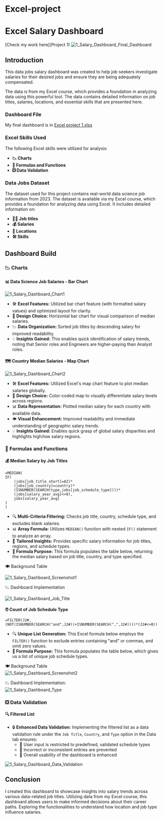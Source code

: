 # Excel-project
# Excel Salary Dashboard 
[Check my work here](Project 1)
![1_Salary_Dashboard_Final_Dashboard](https://github.com/user-attachments/assets/f3e42c47-50b6-4d16-b2b3-83066c5dbed3)  

## Introduction

This data jobs salary dashboard was created to help job seekers investigate salaries for their desired jobs and ensure they are being adequately compensated. 

The data is from my Excel course, which provides a foundation in analyzing data using this powerful tool. The data contains detailed information on job titles, salaries, locations, and essential skills that are presented here.

### Dashboard File
My final dashboard is in  [Excel project 1.xlsx](https://github.com/user-attachments/files/20965643/Excel.project.1.xlsx)



### Excel Skills Used

The following Excel skills were utilized for analysis:

- **📉 Charts**
- **🧮 Formulas and Functions**
- **❎ Data Validation**

### Data Jobs Dataset

The dataset used for this project contains real-world data science job information from 2023. The dataset is available via my Excel course, which provides a foundation for analyzing data using Excel. It includes detailed information on:

- **👨‍💼 Job titles**
- **💰 Salaries**
- **📍 Locations**
- **🛠️ Skills**

## Dashboard Build

### 📉 Charts

#### 📊 Data Science Job Salaries - Bar Chart  
![1_Salary_Dashboard_Chart1](https://github.com/user-attachments/assets/51f53eac-11eb-4eaa-b69b-de28d5732a3a)



- 🛠️ **Excel Features:** Utilized bar chart feature (with formatted salary values) and optimized layout for clarity.
- 🎨 **Design Choice:** Horizontal bar chart for visual comparison of median salaries.
- 📉 **Data Organization:** Sorted job titles by descending salary for improved readability.
- 💡 **Insights Gained:** This enables quick identification of salary trends, noting that Senior roles and Engineers are higher-paying than Analyst roles.

#### 🗺️ Country Median Salaries - Map Chart  

![1_Salary_Dashboard_Chart2](https://github.com/user-attachments/assets/e3510f33-33ee-4e7c-8473-2a6af7d73504)

- 🛠️ **Excel Features:** Utilized Excel's map chart feature to plot median salaries globally.
- 🎨 **Design Choice:** Color-coded map to visually differentiate salary levels across regions.
- 📊 **Data Representation:** Plotted median salary for each country with available data.
- 👁️ **Visual Enhancement:** Improved readability and immediate understanding of geographic salary trends.
- 💡 **Insights Gained:** Enables quick grasp of global salary disparities and highlights high/low salary regions.

### 🧮 Formulas and Functions

#### 💰 Median Salary by Job Titles

```
=MEDIAN(
IF(
    (jobs[job_title_short]=A2)*
    (jobs[job_country]=country)*
    (ISNUMBER(SEARCH(type,jobs[job_schedule_type])))*
    (jobs[salary_year_avg]<>0),
    jobs[salary_year_avg]
)
)
```

- 🔍 **Multi-Criteria Filtering:** Checks job title, country, schedule type, and excludes blank salaries.
- 📊 **Array Formula:** Utilizes `MEDIAN()` function with nested `IF()` statement to analyze an array.
- 🎯 **Tailored Insights:** Provides specific salary information for job titles, regions, and schedule types.
- **🔢 Formula Purpose:** This formula populates the table below, returning the median salary based on job title, country, and type specified.

🍽️ Background Table  

![1_Salary_Dashboard_Screenshot1](https://github.com/user-attachments/assets/f474bd0d-cef4-490c-8cf0-614f529840e7)

📉 Dashboard Implementation  

![1_Salary_Dashboard_Job_Title](https://github.com/user-attachments/assets/833d9b7d-3fa8-4e9e-b40b-2cde457ea91b)



#### ⏰ Count of Job Schedule Type

```
=FILTER(J2#,(NOT(ISNUMBER(SEARCH("and",J2#))+ISNUMBER(SEARCH(",",J2#))))*(J2#<>0))
```

- 🔍 **Unique List Generation:** This Excel formula below employs the `FILTER()` function to exclude entries containing "and" or commas, and omit zero values.
- **🔢 Formula Purpose:** This formula populates the table below, which gives us a list of unique job schedule types.

🍽️ Background Table  
![1_Salary_Dashboard_Screenshot2](https://github.com/user-attachments/assets/986bab50-15bb-4d62-9fe4-557c53a35d94)



📉 Dashboard Implementation:  
![1_Salary_Dashboard_Type](https://github.com/user-attachments/assets/d676d897-01c3-40ca-b132-cb3c934eca8b)



### ❎ Data Validation

#### 🔍 Filtered List

- 🔒 **Enhanced Data Validation:** Implementing the filtered list as a data validation rule under the `Job Title`, `Country`, and `Type` option in the Data tab ensures:
    - 🎯 User input is restricted to predefined, validated schedule types
    - 🚫 Incorrect or inconsistent entries are prevented
    - 👥 Overall usability of the dashboard is enhanced  

![1_Salary_Dashboard_Data_Validation](https://github.com/user-attachments/assets/1f9ecfbf-1eeb-47e5-a6f4-0266f87cf7bd)


## Conclusion

I created this dashboard to showcase insights into salary trends across various data-related job titles. Utilizing data from my Excel course, this dashboard allows users to make informed decisions about their career paths. Exploring the functionalities to understand how location and job type influence salaries. 
